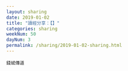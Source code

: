 ```yaml
---
layout: sharing
date: 2019-01-02
title: "讀經分享：【】"
categories: sharing
weekNum: 50
dayNum: 3
permalink: /sharing/2019-01-02-sharing.html
---
```



`錢斌傳道`
